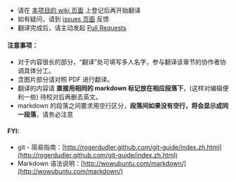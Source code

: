 - 请在 [本项目的 wiki 页面](https://github.com/FCCTT/FCM_issue57/wiki) 上登记后再开始翻译
- 如有疑问，请到 [issues 页面](https://github.com/FCCTT/FCM_issue57/issues) 反馈
- 翻译完成后，请主动发起 [Pull Requests](https://github.com/FCCTT/FCM_issue57/pulls)

#### 注意事项：

- 对于内容很长的部分，“翻译”处可填写多人名字，参与翻译该章节的协作者协调具体分工。
- 含图片部分请对照 PDF 进行翻译。
- 翻译的内容请 **直接用相同的 markdown 标记放在相应段落下**，(这样对编辑便利一些) 待校对后再删去英文。
- markdown 的段落之间要求用空行区分，**段落间如果没有空行，将会显示成同一段落**，请务必注意

#### FYI:
- git - 简易指南：[http://rogerdudler.github.com/git-guide/index.zh.html](http://rogerdudler.github.com/git-guide/index.zh.html)
- Markdown 语法说明：[http://wowubuntu.com/markdown/](http://wowubuntu.com/markdown/)